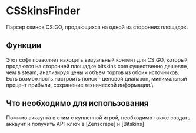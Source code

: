 # CSSkinsFinder
Парсер скинов CS:GO, продающихся на одной из сторонних площадок.
## Функции
Этот софт позволяет находить визуальный контент для CS:GO, который продаются на сторонней площадке bitskins.com существенно дешевле, чем в steam, анализируя цены и объем торгов из обоих источников.\
Есть возможность настроить поиск - ценовой диапазон, минимальный процент прибыли, сохранение технической информации.\
## Что необходимо для использования
Помимо аккаунта в стим с купленной игрой, необходимо также создать аккаунт и получить API-ключ в [Zenscrape] и [Bitskins]
